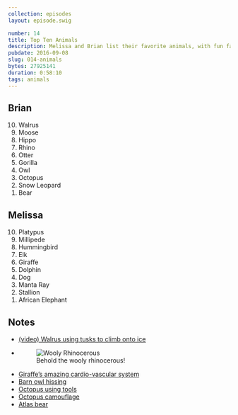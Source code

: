 ```yaml
---
collection: episodes
layout: episode.swig

number: 14
title: Top Ten Animals 
description: Melissa and Brian list their favorite animals, with fun facts galore.  
pubdate: 2016-09-08
slug: 014-animals
bytes: 27925141
duration: 0:58:10
tags: animals
---
```


## Brian
<ol reversed>
<li>Walrus
<li>Moose
<li>Hippo
<li>Rhino
<li>Otter
<li>Gorilla
<li>Owl
<li>Octopus
<li>Snow Leopard
<li>Bear
</ol>

## Melissa
<ol reversed>
<li>Platypus
<li>Millipede
<li>Hummingbird
<li>Elk
<li>Giraffe
<li>Dolphin
<li>Dog
<li>Manta Ray
<li>Stallion
<li>African Elephant
</ol>

## Notes
<ul>
<li><a href="https://youtu.be/5ZaSZuYNViY?t=24m23s">(video) Walrus using tusks to climb onto ice</a>
<li>
    <figure>
    <img src="http://ttocdn.koser.us/img/wooly-rhino.jpg" alt="Wooly Rhinocerous">
    <figcaption>Behold the wooly rhinocerous!</figcaption>
    </figure>
<li><a href="https://bpsfuelforthought.wordpress.com/2012/08/14/why-giraffes-dont-have-brain-damage/">Giraffe’s amazing cardio-vascular system</a>
<li><a href="https://youtu.be/0NUiSAo_ie0">Barn owl hissing</a>
<li><a href="http://scienceblogs.com/lifelines/2011/10/05/octopus-caught-on-video-using/">Octopus using tools</a>
<li><a href="https://youtu.be/PmDTtkZlMwM">Octopus camouflage</a>
<li><a href="https://en.m.wikipedia.org/wiki/Atlas_bear">Atlas bear</a>
</ul>